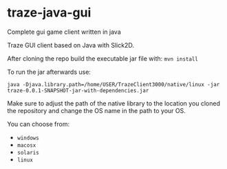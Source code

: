 # traze-java-gui
Complete gui game client written in java

Traze GUI client based on Java with Slick2D.

After cloning the repo build the executable jar file with:
```mvn install```  
  
To run the jar afterwards use:  
  
```java -Djava.library.path=/home/USER/TrazeClient3000/native/linux -jar traze-0.0.1-SNAPSHOT-jar-with-dependencies.jar```

Make sure to adjust the path of the native library to the location you cloned the repository and change the OS name in the path to your OS.

You can choose from:
- ```windows```
- ```macosx```
- ```solaris```
- ```linux```

